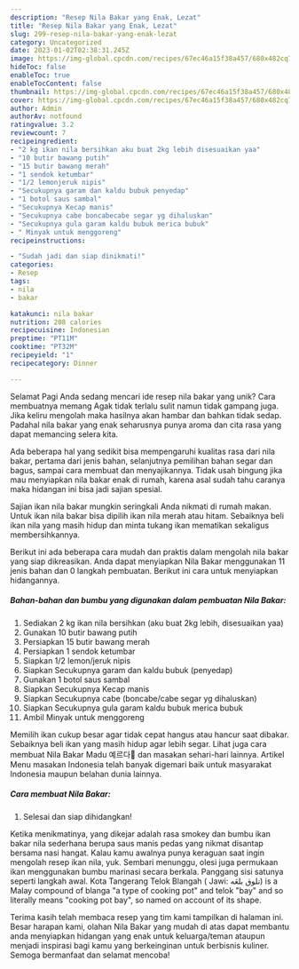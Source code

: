 ```yaml
---
description: "Resep Nila Bakar yang Enak, Lezat"
title: "Resep Nila Bakar yang Enak, Lezat"
slug: 299-resep-nila-bakar-yang-enak-lezat
category: Uncategorized
date: 2023-01-02T02:38:31.245Z
image: https://img-global.cpcdn.com/recipes/67ec46a15f38a457/680x482cq70/nila-bakar-foto-resep-utama.jpg
hideToc: false
enableToc: true
enableTocContent: false
thumbnail: https://img-global.cpcdn.com/recipes/67ec46a15f38a457/680x482cq70/nila-bakar-foto-resep-utama.jpg
cover: https://img-global.cpcdn.com/recipes/67ec46a15f38a457/680x482cq70/nila-bakar-foto-resep-utama.jpg
author: Admin
authorAv: notfound
ratingvalue: 3.2
reviewcount: 7
recipeingredient:
- "2 kg ikan nila bersihkan aku buat 2kg lebih disesuaikan yaa"
- "10 butir bawang putih"
- "15 butir bawang merah"
- "1 sendok ketumbar"
- "1/2 lemonjeruk nipis"
- "Secukupnya garam dan kaldu bubuk penyedap"
- "1 botol saus sambal"
- "Secukupnya Kecap manis"
- "Secukupnya cabe boncabecabe segar yg dihaluskan"
- "Secukupnya gula garam kaldu bubuk merica bubuk"
- " Minyak untuk menggoreng"
recipeinstructions:

- "Sudah jadi dan siap dinikmati!"
categories:
- Resep
tags:
- nila
- bakar

katakunci: nila bakar 
nutrition: 208 calories
recipecuisine: Indonesian
preptime: "PT11M"
cooktime: "PT32M"
recipeyield: "1"
recipecategory: Dinner

---
```



Selamat Pagi Anda sedang mencari ide resep nila bakar yang unik? Cara membuatnya memang Agak tidak terlalu sulit namun tidak gampang juga. Jika keliru mengolah maka hasilnya akan hambar dan bahkan tidak sedap. Padahal nila bakar yang enak seharusnya punya aroma dan cita rasa yang dapat memancing selera kita.


Ada beberapa hal yang sedikit bisa mempengaruhi kualitas rasa dari nila bakar, pertama dari jenis bahan, selanjutnya pemilihan bahan segar dan bagus, sampai cara membuat dan menyajikannya. Tidak usah bingung jika mau menyiapkan nila bakar enak di rumah, karena asal sudah tahu caranya maka hidangan ini bisa jadi sajian spesial.

Sajian ikan nila bakar mungkin seringkali Anda nikmati di rumah makan. Untuk ikan nila bakar bisa dipilih ikan nila merah atau hitam. Sebaiknya beli ikan nila yang masih hidup dan minta tukang ikan mematikan sekaligus membersihkannya.


Berikut ini ada beberapa cara mudah dan praktis dalam mengolah nila bakar yang siap dikreasikan. Anda dapat menyiapkan Nila Bakar menggunakan 11 jenis bahan dan 0 langkah pembuatan. Berikut ini cara untuk menyiapkan hidangannya.

<!--inarticleads1-->

##### Bahan-bahan dan bumbu yang digunakan dalam pembuatan Nila Bakar:

1. Sediakan 2 kg ikan nila bersihkan (aku buat 2kg lebih, disesuaikan yaa)
1. Gunakan 10 butir bawang putih
1. Persiapkan 15 butir bawang merah
1. Persiapkan 1 sendok ketumbar
1. Siapkan 1/2 lemon/jeruk nipis
1. Siapkan Secukupnya garam dan kaldu bubuk (penyedap)
1. Gunakan 1 botol saus sambal
1. Siapkan Secukupnya Kecap manis
1. Siapkan Secukupnya cabe (boncabe/cabe segar yg dihaluskan)
1. Siapkan Secukupnya gula garam kaldu bubuk merica bubuk
1. Ambil  Minyak untuk menggoreng


Memilih ikan cukup besar agar tidak cepat hangus atau hancur saat dibakar. Sebaiknya beli ikan yang masih hidup agar lebih segar. Lihat juga cara membuat Nila Bakar Madu 예르다🍯 dan masakan sehari-hari lainnya. Artikel Menu masakan Indonesia telah banyak digemari baik untuk masyarakat Indonesia maupun belahan dunia lainnya. 

<!--inarticleads2-->

##### Cara membuat Nila Bakar:


1. Selesai dan siap dihidangkan!

Ketika menikmatinya, yang dikejar adalah rasa smokey dan bumbu ikan bakar nila sederhana berupa saus manis pedas yang nikmat disantap bersama nasi hangat. Kalau kamu awalnya punya keraguan saat ingin mengolah resep ikan nila, yuk. Sembari menunggu, olesi juga permukaan ikan menggunakan bumbu marinasi secara berkala. Panggang sisi satunya seperti langkah awal. Kota Tangerang Telok Blangah ( Jawi: تلوق بلڠه) is a Malay compound of blanga &#34;a type of cooking pot&#34; and telok &#34;bay&#34; and so literally means &#34;cooking pot bay&#34;, so named on account of its shape. 

Terima kasih telah membaca resep yang tim kami tampilkan di halaman ini. Besar harapan kami, olahan Nila Bakar yang mudah di atas dapat membantu anda menyiapkan hidangan yang enak untuk keluarga/teman ataupun menjadi inspirasi bagi kamu yang berkeinginan untuk berbisnis kuliner. Semoga bermanfaat dan selamat mencoba!
